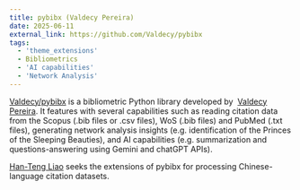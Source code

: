 ```yaml
---
title: pybibx (Valdecy Pereira)
date: 2025-06-11
external_link: https://github.com/Valdecy/pybibx
tags:
  - 'theme_extensions'
  - Bibliometrics
  - 'AI capabilities'
  - 'Network Analysis'
---
```


[Valdecy/pybibx](https://github.com/Valdecy/pybibx) is a bibliometric Python library developed by 
 [Valdecy Pereira](mailto:valdecy.pereira@gmail.com).  It features with several capabilities such as reading citation data from the Scopus (.bib files or .csv files), WoS (.bib files) and PubMed (.txt files), generating network analysis insights (e.g. identification of the Princes of the Sleeping Beauties), and AI capabilities (e.g. summarization and questions-answering using Gemini and chatGPT APIs).  

[Han-Teng Liao](/experience) seeks the extensions of pybibx for processing Chinese-language citation datasets.

<!--more-->
